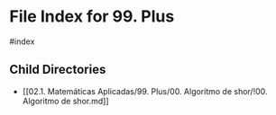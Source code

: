 # File Index for 99. Plus
#index

## Child Directories

- [[02.1. Matemáticas Aplicadas/99. Plus/00. Algoritmo de shor/!00. Algoritmo de shor.md]]

